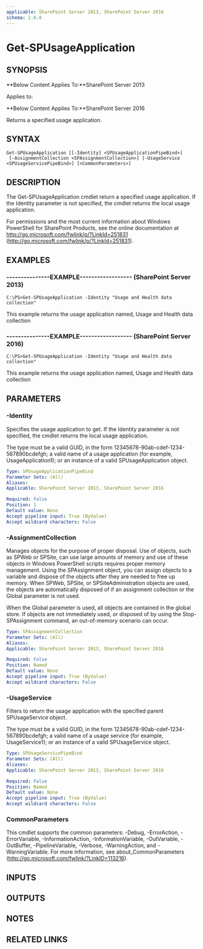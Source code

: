 ```yaml
---
applicable: SharePoint Server 2013, SharePoint Server 2016
schema: 2.0.0
---
```


# Get-SPUsageApplication

## SYNOPSIS
**Below Content Applies To:**SharePoint Server 2013

Applies to:

**Below Content Applies To:**SharePoint Server 2016

Returns a specified usage application.



## SYNTAX

```
Get-SPUsageApplication [[-Identity] <SPUsageApplicationPipeBind>]
 [-AssignmentCollection <SPAssignmentCollection>] [-UsageService <SPUsageServicePipeBind>] [<CommonParameters>]
```

## DESCRIPTION
The Get-SPUsageApplication cmdlet return a specified usage application.
If the Identity parameter is not specified, the cmdlet returns the local usage application.

For permissions and the most current information about Windows PowerShell for SharePoint Products, see the online documentation at http://go.microsoft.com/fwlink/p/?LinkId=251831 (http://go.microsoft.com/fwlink/p/?LinkId=251831).

## EXAMPLES

### ---------------EXAMPLE------------------ (SharePoint Server 2013)
```
C:\PS>Get-SPUsageApplication -Identity "Usage and Health data collection"
```

This example returns the usage application named, Usage and Health data collection

### ---------------EXAMPLE------------------ (SharePoint Server 2016)
```
C:\PS>Get-SPUsageApplication -Identity "Usage and Health data collection"
```

This example returns the usage application named, Usage and Health data collection

## PARAMETERS

### -Identity
Specifies the usage application to get.
If the Identity parameter is not specified, the cmdlet returns the local usage application.

The type must be a valid GUID, in the form 12345678-90ab-cdef-1234-567890bcdefgh; a valid name of a usage application (for example, UsageApplication1); or an instance of a valid SPUsageApplication object.

```yaml
Type: SPUsageApplicationPipeBind
Parameter Sets: (All)
Aliases: 
Applicable: SharePoint Server 2013, SharePoint Server 2016

Required: False
Position: 1
Default value: None
Accept pipeline input: True (ByValue)
Accept wildcard characters: False
```

### -AssignmentCollection
Manages objects for the purpose of proper disposal.
Use of objects, such as SPWeb or SPSite, can use large amounts of memory and use of these objects in Windows PowerShell scripts requires proper memory management.
Using the SPAssignment object, you can assign objects to a variable and dispose of the objects after they are needed to free up memory.
When SPWeb, SPSite, or SPSiteAdministration objects are used, the objects are automatically disposed of if an assignment collection or the Global parameter is not used.

When the Global parameter is used, all objects are contained in the global store.
If objects are not immediately used, or disposed of by using the Stop-SPAssignment command, an out-of-memory scenario can occur.

```yaml
Type: SPAssignmentCollection
Parameter Sets: (All)
Aliases: 
Applicable: SharePoint Server 2013, SharePoint Server 2016

Required: False
Position: Named
Default value: None
Accept pipeline input: True (ByValue)
Accept wildcard characters: False
```

### -UsageService
Filters to return the usage application with the specified parent SPUsageService object.

The type must be a valid GUID, in the form 12345678-90ab-cdef-1234-567890bcdefgh; a valid name of a usage service (for example, UsageService1); or an instance of a valid SPUsageService object.

```yaml
Type: SPUsageServicePipeBind
Parameter Sets: (All)
Aliases: 
Applicable: SharePoint Server 2013, SharePoint Server 2016

Required: False
Position: Named
Default value: None
Accept pipeline input: True (ByValue)
Accept wildcard characters: False
```

### CommonParameters
This cmdlet supports the common parameters: -Debug, -ErrorAction, -ErrorVariable, -InformationAction, -InformationVariable, -OutVariable, -OutBuffer, -PipelineVariable, -Verbose, -WarningAction, and -WarningVariable. For more information, see about_CommonParameters (http://go.microsoft.com/fwlink/?LinkID=113216).

## INPUTS

## OUTPUTS

## NOTES

## RELATED LINKS

